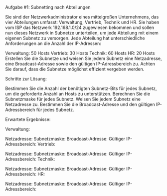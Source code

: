 Aufgabe #1: Subnetting nach Abteilungen

Sie sind der Netzwerkadministrator eines mittelgroßen Unternehmens, das vier Abteilungen umfasst: Verwaltung, Vertrieb, Technik und HR. Sie haben vom ISP das Netzwerk 192.168.1.0/24 zugewiesen bekommen und sollen nun dieses Netzwerk in Subnetze unterteilen, um jede Abteilung mit einem eigenen Subnetz zu versorgen. Jede Abteilung hat unterschiedliche Anforderungen an die Anzahl der IP-Adressen:

Verwaltung: 50 Hosts
Vertrieb: 30 Hosts
Technik: 60 Hosts
HR: 20 Hosts
Erstellen Sie die Subnetze und weisen Sie jedem Subnetz eine Netzadresse, eine Broadcast-Adresse sowie den gültigen IP-Adressbereich zu. Achten Sie darauf, dass die Subnetze möglichst effizient vergeben werden.

Schritte zur Lösung:

Bestimmen Sie die Anzahl der benötigten Subnetz-Bits für jedes Subnetz, um die geforderte Anzahl an Hosts zu unterstützen.
Berechnen Sie die Subnetzmaske für jedes Subnetz.
Weisen Sie jedem Subnetz eine Netzadresse zu.
Bestimmen Sie die Broadcast-Adresse und den gültigen IP-Adressbereich für jedes Subnetz.

Erwartete Ergebnisse:

Verwaltung:

Netzadresse:
Subnetzmaske:
Broadcast-Adresse:
Gültiger IP-Adressbereich:
Vertrieb:

Netzadresse:
Subnetzmaske:
Broadcast-Adresse:
Gültiger IP-Adressbereich:
Technik:

Netzadresse:
Subnetzmaske:
Broadcast-Adresse:
Gültiger IP-Adressbereich:
HR:

Netzadresse:
Subnetzmaske:
Broadcast-Adresse:
Gültiger IP-Adressbereich:
